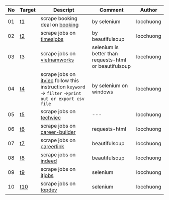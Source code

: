 |No|Target|Descript|Comment|Author|
|---|---|---|---|---|
|01|[t1](/scrape/t1)|scrape booking deal on [booking](https://www.booking.com/)|by selenium|locchuong|
|02|[t2](/scrape/t2)|scrape jobs on [timesjobs](https://www.timesjobs.com/)|by beautifulsoup|locchuong|
|03|[t3](scrape/t3)|scrape jobs on [vietnamworks](https://www.vietnamworks.com/)|selenium is better than requests-html or beautifulsoup|locchuong|
|04|[t4](scrape/t4)|scrape jobs on [itviec](https://itviec.com/) follow this instruction `keyword` -> `filter` ->`print out or export csv file`|by selenium on windows|locchuong|
|05|[t5](scrape/t5)|scrape jobs on [techviec](https://techviec.com/)|---|locchuong|
|06|[t6](scrape/t6)|scrape jobs on [career-builder](https://careerbuilder.vn/)|requests-html|locchuong|
|07|[t7](scrape/t7)|scrape jobs on [careerlink](https://www.careerlink.vn/)|beautifulsoup|locchuong|
|08|[t8](scrape/t8)|scrape jobs on [indeed](https://vn.indeed.com/)|beautifulsoup|locchuong|
|09|[t9](scrape/t9)|scrape jobs on [itjobs](https://www.itjobs.com.vn/)|selenium|locchuong|
|10|[t10](scrape/t10)|scrape jobs on [topdev](https://topdev.vn/)|selenium|locchuong|